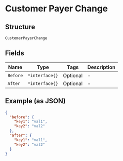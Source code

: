 
# Customer Payer Change

## Structure

`CustomerPayerChange`

## Fields

| Name | Type | Tags | Description |
|  --- | --- | --- | --- |
| `Before` | `*interface{}` | Optional | - |
| `After` | `*interface{}` | Optional | - |

## Example (as JSON)

```json
{
  "before": {
    "key1": "val1",
    "key2": "val2"
  },
  "after": {
    "key1": "val1",
    "key2": "val2"
  }
}
```

